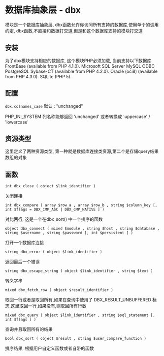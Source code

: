 # 数据库抽象层 - dbx



模块是一个数据库抽象层, dbx函数允许你访问所有支持的数据库,使用单个的调用约定, dbx函数,不直接和数据打交道,但是和这个数据库支持的模块打交道


## 安装

为了dbx模块支持相应的数据库, 这个模块PHP必须加载, 当前支持以下数据库
     FrontBase (available from PHP 4.1.0). 
     Microsoft SQL Server
     MySQL
     ODBC
     PostgreSQL
     Sybase-CT (available from PHP 4.2.0). 
     Oracle (oci8) (available from PHP 4.3.0). 
     SQLite (PHP 5). 


## 配置

`dbx.colnames_case` 默认 : "unchanged"

PHP_INI_SYSTEM     列名称能够返回 'unchanged' 或者转换成 'uppercase' / 'lowercase'


## 资源类型

这里定义了两种资源类型, 第一种就是数据库连接类资源,第二个是存储query结果数组的对象

## 函数

`int dbx_close ( object $link_identifier )`

关闭连接

`int dbx_compare ( array $row_a , array $row_b , string $column_key [, int $flags = DBX_CMP_ASC | DBX_CMP_NATIVE ] )`

对比两行, 这是一个在dbx_sort() 中一个排序的函数

`object dbx_connect ( mixed $module , string $host , string $database , string $username , string $password [, int $persistent ] )`

打开一个数据库连接

`string dbx_error ( object $link_identifier )`

返回最后一个错误

`string dbx_escape_string ( object $link_identifier , string $text )`

转义字串

`mixed dbx_fetch_row ( object $result_identifier )`

取回一行或者是取回所有,如果在查询中使用了   DBX_RESULT_UNBUFFERED  标志,这里取回一行,如果没有,则取回所有行数

`mixed dbx_query ( object $link_identifier , string $sql_statement [, int $flags ] )`

查询并且取回所有的结果

`bool dbx_sort ( object $result , string $user_compare_function )`

排序结果, 根据用户自定义函数或者自带的函数

















